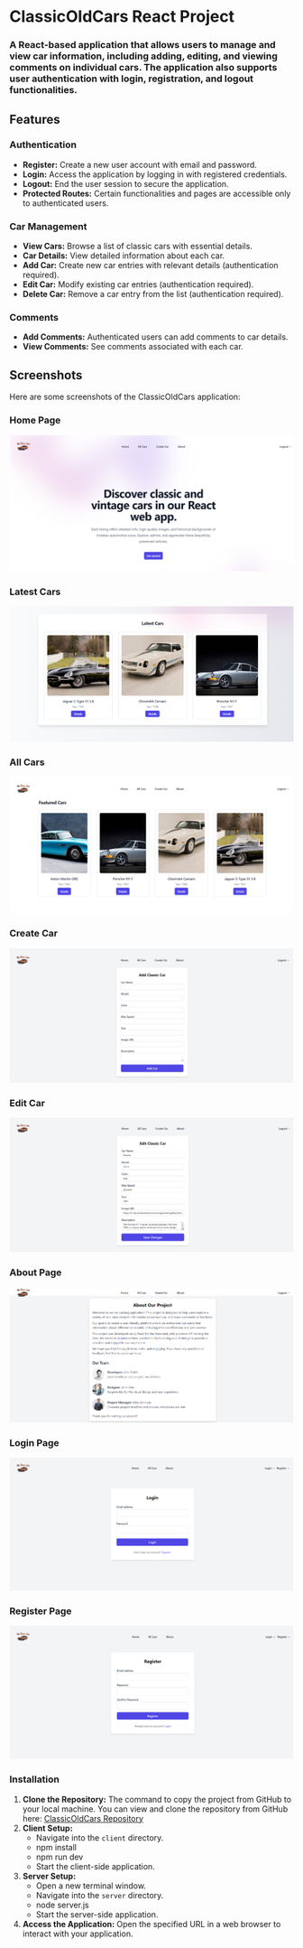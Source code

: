 # ClassicOldCars React Project

### A React-based application that allows users to manage and view car information, including adding, editing, and viewing comments on individual cars. The application also supports user authentication with login, registration, and logout functionalities.

## Features

### Authentication
- **Register:** Create a new user account with email and password.
- **Login:** Access the application by logging in with registered credentials.
- **Logout:** End the user session to secure the application.
- **Protected Routes:** Certain functionalities and pages are accessible only to authenticated users.

### Car Management
- **View Cars:** Browse a list of classic cars with essential details.
- **Car Details:** View detailed information about each car.
- **Add Car:** Create new car entries with relevant details (authentication required).
- **Edit Car:** Modify existing car entries (authentication required).
- **Delete Car:** Remove a car entry from the list (authentication required).

### Comments
- **Add Comments:** Authenticated users can add comments to car details.
- **View Comments:** See comments associated with each car.

## Screenshots

Here are some screenshots of the ClassicOldCars application:

### Home Page
![Home Page](client/assets/home.png)

### Latest Cars
![Latest Cars](client/assets/latestCars.png)

### All Cars
![All Cars](client/assets/allCars.png)

### Create Car
![Create Car](client/assets/createCar.png)

### Edit Car
![Edit Car](client/assets/editCar.png)

### About Page
![About Page](client/assets/about.png)

### Login Page
![Login Page](client/assets/loginForm.png)

### Register Page
![Register Page](client/assets/registerForm.png)

### Installation

1. **Clone the Repository:** The command to copy the project from GitHub to your local machine.
You can view and clone the repository from GitHub here: 
[ClassicOldCars Repository](https://github.com/vasilenaph/react-project-2024)
2. **Client Setup:**
   - Navigate into the `client` directory.
   - npm install
   - npm run dev
   - Start the client-side application.
3. **Server Setup:**
   - Open a new terminal window.
   - Navigate into the `server` directory.
   - node server.js
   - Start the server-side application.
4. **Access the Application:** Open the specified URL in a web browser to interact with your application.